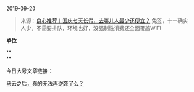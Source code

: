 2019-09-20

> 来源：[良心推荐丨国庆七天长假，去哪儿人最少还便宜？](http://mp.weixin.qq.com/s?__biz=MzU3NDc5Nzc0NQ==&mid=2247485466&idx=1&sn=bcb3ea295241b425a301ca496f59aa25&chksm=fd2daac4ca5a23d27fd8bd6e9c0a6856e26f4e15ae4a259359f4c60ca46e4aa7c54db68c12e5&scene=27#wechat_redirect)
> 免签，十一确实人少，不需要排队，环境也好，没强制性消费还全面覆盖WIFI

**单位**

 **  
**

今日大号文章链接：

[马云之后，真的无法再逆袭了么？](https://mp.weixin.qq.com/s?__biz=MzU0MjYwNDU2Mw==&mid=2247487345&idx=2&sn=2e526557c62d46bd642b1336762dc947&chksm=fb19630dcc6eea1b8242403e888b48e32d00241c57be81066ca812c7e665400cf9adbfda99b7&token=2003354416&lang=zh_CN&scene=21#wechat_redirect)

